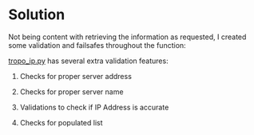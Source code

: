 # Solution
Not being content with retrieving the information as requested, I created some validation and failsafes throughout the function:

[tropo_ip.py](../master/tropo_ip.py) has several extra validation features:

1. Checks for proper server address

2. Checks for proper server name

3. Validations to check if IP Address is accurate

4. Checks for populated list
